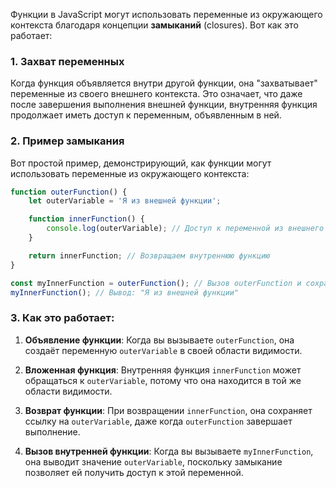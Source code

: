 Функции в JavaScript могут использовать переменные из окружающего контекста благодаря концепции **замыканий** (closures). Вот как это работает:

### 1. Захват переменных

Когда функция объявляется внутри другой функции, она "захватывает" переменные из своего внешнего контекста. Это означает, что даже после завершения выполнения внешней функции, внутренняя функция продолжает иметь доступ к переменным, объявленным в ней.

### 2. Пример замыкания

Вот простой пример, демонстрирующий, как функции могут использовать переменные из окружающего контекста:

```javascript
function outerFunction() {
    let outerVariable = 'Я из внешней функции';

    function innerFunction() {
        console.log(outerVariable); // Доступ к переменной из внешнего контекста
    }

    return innerFunction; // Возвращаем внутреннюю функцию
}

const myInnerFunction = outerFunction(); // Вызов outerFunction и сохранение результата
myInnerFunction(); // Вывод: "Я из внешней функции"
```

### 3. Как это работает:

1. **Объявление функции**: Когда вы вызываете `outerFunction`, она создаёт переменную `outerVariable` в своей области видимости.

2. **Вложенная функция**: Внутренняя функция `innerFunction` может обращаться к `outerVariable`, потому что она находится в той же области видимости.

3. **Возврат функции**: При возвращении `innerFunction`, она сохраняет ссылку на `outerVariable`, даже когда `outerFunction` завершает выполнение.

4. **Вызов внутренней функции**: Когда вы вызываете `myInnerFunction`, она выводит значение `outerVariable`, поскольку замыкание позволяет ей получить доступ к этой переменной.
